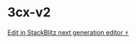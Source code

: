 # 3cx-v2

[Edit in StackBlitz next generation editor ⚡️](https://stackblitz.com/~/github.com/SecteurA/3cx-v2)